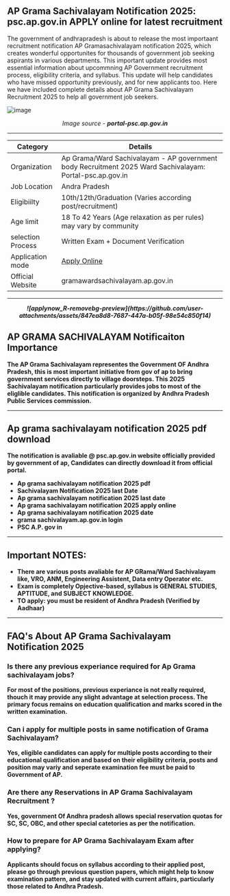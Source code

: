 ## AP Grama Sachivalayam Notification 2025: psc.ap.gov.in APPLY online for latest recruitment

The government of andhrapradesh is about to release the most importaant recruitment notification AP Gramasachivalayam notification 2025, which creates wonderful opportunites for thousands of government job seeking aspirants in various departments. This important update provides most essential information about upcommning AP Government recruitment process, eligibility criteria, and syllabus. This update will help candidates who have missed opportunity previously, and for new applicants too. Here we have included complete details about AP Grama Sachivalayam Recruitment 2025 to help all government job seekers.

![image](https://github.com/user-attachments/assets/809caf74-7aa8-4726-b919-a8885dea4c02)
<p align="center"><em>Image source - <b>portal-psc.ap.gov.in<b></em></p>


----

| Category                       | Details |
|--------------------------------|---------|
| Organization                   | Ap Grama/Ward Sachivalayam - AP government body Recruitment 2025 Ward Sachivalayam: Portal-psc.ap.gov.in  |
| Job Location                   | Andra Pradesh |
| Eligibiilty                    | 10th/12th/Graduation (Varies according post/recruitment) | 
| Age limit                      | 18 To 42 Years (Age relaxation as per rules) may vary by community |
| selection Process              | Written Exam + Document Verification |
| Application mode               |[ Apply Online](https://www.google.com/url?q=https%3A%2F%2Fwww.dynews.net%2F2025%2F03%2Fap-grama-sachivalayam-recruitment-2025.html&sa=D&sntz=1&usg=AOvVaw21BM-qLjSOiuP6hAoPv5Dd)  |
| Official Website               | gramawardsachivalayam.ap.gov.in |

----

<p align="center"><em>![applynow_R-removebg-preview](https://github.com/user-attachments/assets/847ea8d8-7687-447a-b05f-98e54c850f14)
</em></p>


## AP GRAMA SACHIVALAYAM Notificaiton Importance

The AP Grama Sachivalayam representes the Government OF Andhra Pradesh, this is most important initiative from gov of ap to bring government services directly to village doorsteps. This 2025 Sachivalayam notification particularly provides jobs to most of the eliglible candidates. This notification is organized by Andhra Pradesh Public Services commission. 

----

## Ap grama sachivalayam notification 2025 pdf download
The notification is avaliable @ psc.ap.gov.in website officially provided by government of ap, Candidates can directly download it from official portal. 

- Ap grama sachivalayam notification 2025 pdf
- Sachivalayam Notification 2025 last Date
- Ap grama sachivalayam notification 2025 last date
- Ap grama sachivalayam notification 2025 apply online
- Ap grama sachivalayam notification 2025 date
- grama sachivalayam.ap.gov.in login
- PSC A.P. gov in

----

## Important NOTES: 

* There are various posts avaliable for AP GRama/Ward Sachivalayam like, VRO, ANM, Engineering Assistent, Data entry Operator etc.
* Exam is completely Opjective-based, syllabus is GENERAL STUDIES, APTITUDE, and SUBJECT KNOWLEDGE.
* TO apply: you must be resident of Andhra Pradesh (Verified by Aadhaar)

----

## FAQ's About AP Grama Sachivalayam Notification 2025 

### Is there any previous experiance required for Ap Grama sachivalayam jobs?
For most of the positions, previous experiance is not really required, thouch it may provide any slight advantage at selection process. The primary focus remains on education qualification and marks scored in the written examination.

### Can i apply for multiple posts in same notification of Grama Sachivalayam?
Yes, eligible candidates can apply for multiple posts according to their educational qualification and based on their eligibility criteria, posts and position may variy and seperate examination fee must be paid to Government of AP. 

### Are there any Reservations in AP Grama Sachivalayam Recruitment ?
Yes, government Of Andhra pradesh allows special reservation quotas for SC, SC, OBC, and other special catetories as per the notification.

### How to prepare for AP Grama Sachivalayam Exam after applying?
Applicants should focus on syllabus according to their applied post, please go through previous question papers, which might help to know examination pattern, and stay updated with current affairs, particularly those related to Andhra Pradesh.



